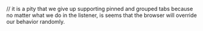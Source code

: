 // it is a pity that we give up supporting pinned and grouped tabs because no matter what we do in the listener, is seems that the browser will override our behavior randomly.
